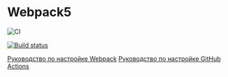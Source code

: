 # Webpack5
![CI](https://github.com/Zhsaule/ahj-1env/actions/workflows/web.yml/badge.svg)

[![Build status](https://ci.appveyor.com/api/projects/status/ujj5k5ihrij22ccq/branch/main?svg=true)](https://ci.appveyor.com/project/Zhsaule/ahj-1env/branch/main)

[Руководство по настройке Webpack](https://webpack.js.org/guides/)
[Руководство по настройке GitHub Actions](https://docs.github.com/en/actions/quickstart)
